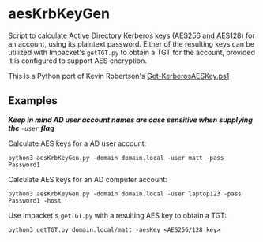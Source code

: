 # aesKrbKeyGen
Script to calculate Active Directory Kerberos keys (AES256 and AES128) for an account, using its plaintext password. Either of the resulting keys can be utilized with Impacket's `getTGT.py` to obtain a TGT for the account, provided it is configured to support AES encryption.

This is a Python port of Kevin Robertson's [Get-KerberosAESKey.ps1](https://gist.github.com/Kevin-Robertson/9e0f8bfdbf4c1e694e6ff4197f0a4372)

## Examples
*__Keep in mind AD user account names are case sensitive when supplying the__ `-user` __flag__*

Calculate AES keys for a AD user account:
```
python3 aesKrbKeyGen.py -domain domain.local -user matt -pass Password1
```

Calculate AES keys for an AD computer account:
```
python3 aesKrbKeyGen.py -domain domain.local -user laptop123 -pass Password1 -host
```

Use Impacket's `getTGT.py` with a resulting AES key to obtain a TGT:
```
python3 getTGT.py domain.local/matt -aesKey <AES256/128 key>
```